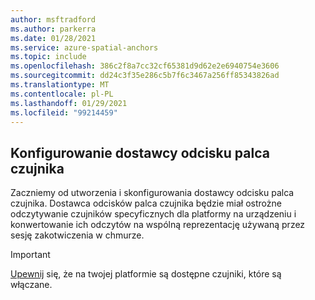 ```yaml
---
author: msftradford
ms.author: parkerra
ms.date: 01/28/2021
ms.service: azure-spatial-anchors
ms.topic: include
ms.openlocfilehash: 386c2f8a7cc32cf65381d9d62e2e6940754e3606
ms.sourcegitcommit: dd24c3f35e286c5b7f6c3467a256ff85343826ad
ms.translationtype: MT
ms.contentlocale: pl-PL
ms.lasthandoff: 01/29/2021
ms.locfileid: "99214459"
---
```

## <a name="configure-the-sensor-fingerprint-provider"></a>Konfigurowanie dostawcy odcisku palca czujnika

Zaczniemy od utworzenia i skonfigurowania dostawcy odcisku palca czujnika. Dostawca odcisków palca czujnika będzie miał ostrożne odczytywanie czujników specyficznych dla platformy na urządzeniu i konwertowanie ich odczytów na wspólną reprezentację używaną przez sesję zakotwiczenia w chmurze.

> [!IMPORTANT]
> [Upewnij](../articles/spatial-anchors/concepts/coarse-reloc.md#platform-availability) się, że na twojej platformie są dostępne czujniki, które są włączane.